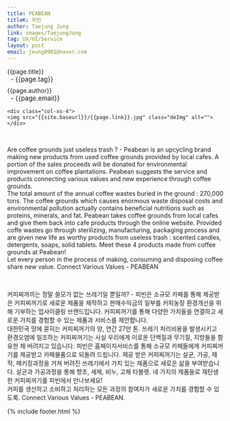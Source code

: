 ```yaml
---
title: PEABEAN
titleK: 피빈
author: Taejung Jung
link: images/TaejungJung
tag: UX/UI/Service
layout: post
email: jeung0901@naver.com
---	
```


<div class="container">

<div class="deDep">
{{page.title}}<br>
<p style="font-size:15px; margin:0px; padding:0px 0px 0px 8px; margin:0px 0px 8px 0px;">- {{page.tag}}</p>
{{page.author}}<br>
<p style="font-size:15px; margin:0px; padding:0px 0px 0px 8px;">- {{page.email}}</p>
</div>


<div class="row" class="imgcolor">
	
	<div class="col-xs-4">
	<img src="{{site.baseurl}}/{{page.link}}.jpg" class="deImg" alt=""></div>
	
</div>
<br>

<div class="det lato">



Are coffee grounds just useless trash ? - Peabean is an upcycling brand making new products from used coffee grounds provided by local cafes. A portion of the sales proceeds will be donated for environmental improvement on coffee plantations. Peabean suggests the service and products connecting various values and new experience through coffee grounds.
<br>
The total amount of the annual coffee wastes buried in the ground : 270,000 tons. The coffee grounds which causes enormous waste disposal costs and environmental pollution actually contains beneficial nutritions such as proteins, minerals, and fat.
Peabean takes coffee grounds from local cafes and give them back into cafe products through the online website. Provided coffe wastes go through sterilizing, manufacturing, packaging process and are given new life as worthy products from useless trash : scented candles, detergents, soaps, solid tablets. Meet these 4 products made from coffee grounds at Peabean! 
<br>
Let every person in the process of making, consuming and disposing coffee share new value.  Connect Various Values - PEABEAN



</div>

<br>

<div class="noto">

커피찌꺼끼는 정말 쓸모가 없는 쓰레기일 뿐일까? - 피빈은 소규모 카페를 통해 제공받은 커피찌꺼기로 새로운 제품을 제작하고 판매수익금의 일부를 커피농장 환경개선을 위해 기부하는 업사이클링 브랜드입니다. 커피찌꺼기를 통해 다양한 가치들을 연결하고 새로운 가치를 경험할 수 있는 제품과 서비스를 제안합니다.
<br>
대한민국 땅에 묻히는 커피찌꺼기의 양, 연간 27만 톤. 쓰레기 처리비용을 발생시키고 환경오염에 일조하는 커피찌꺼기는 사실 우리에게 이로운 단백질과 무기질, 지방들을 함유한 채 버려지고 있습니다. 피빈은 홈페이지서비스를 통해 소규모 카페들에게 커피찌꺼기를 제공받고 카페물품으로 되돌려 드립니다. 제공 받은 커피찌꺼기는 살균, 가공, 제작, 패키징과정을 거쳐 버려진 쓰레기에서 가치 있는 제품으로 새로운 삶을 부여받습니다. 살균과 가공과정을 통해 향초, 세제, 비누, 고체 타블렛. 네 가지의 제품들로 재탄생한 커피찌꺼기를 피빈에서 만나보세요! 
<br>
커피를 생산하고 소비하고 처리하는 모든 과정의 참여자가 새로운 가치를 경험할 수 있도록. Connect Various Values - PEABEAN.


</div>


	

</div> 

{% include footer.html %}